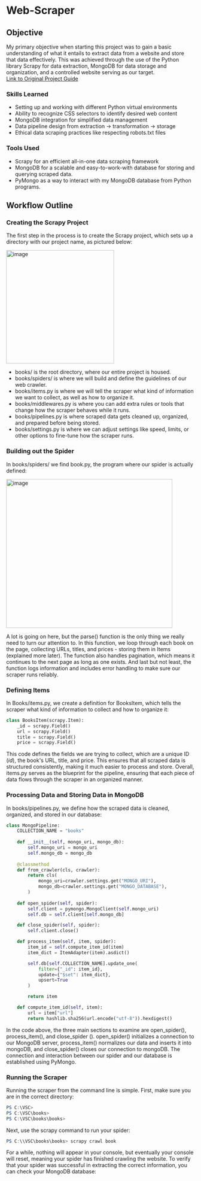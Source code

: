 # Web-Scraper

## Objective
My primary objective when starting this project was to gain a basic understanding of what it entails to extract data from a website and store that data effectively. This was achieved through the use of the Python library Scrapy for data extraction, MongoDB for data storage and organization, and a controlled website serving as our target. 
<br/>
<a href="https://realpython.com/web-scraping-with-scrapy-and-mongodb/#prepare-the-scraper-scaffolding"> Link to Original Project Guide</a>



### Skills Learned

- Setting up and working with different Python virtual environments
- Ability to recognize CSS selectors to identify desired web content
- MongoDB integration for simplified data management
- Data pipeline design from extraction -> transformation -> storage
- Ethical data scraping practices like respecting robots.txt files

### Tools Used

- Scrapy for an efficient all-in-one data scraping framework
- MongoDB for a scalable and easy-to-work-with database for storing and querying scraped data.
- PyMongo as a way to interact with my MongoDB database from Python programs.

## Workflow Outline

### Creating the Scrapy Project
The first step in the process is to create the Scrapy project, which sets up a directory with our project name, as pictured below:

<img width="288" height="303" alt="image" src="https://github.com/user-attachments/assets/aeaeeeb6-3d2c-4b4e-b691-34503718e44b" />
<br/>

- books/ is the root directory, where our entire project is housed.
- books/spiders/ is where we will build and define the guidelines of our web crawler.
- books/items.py is where we will tell the scraper what kind of information we want to collect, as well as how to organize it.
- books/middlewares.py is where you can add extra rules or tools that change how the scraper behaves while it runs.
- books/pipelines.py is where scraped data gets cleaned up, organized, and prepared before being stored.
- books/settings.py is where we can adjust settings like speed, limits, or other options to fine-tune how the scraper runs.

### Building out the Spider

In books/spiders/ we find book.py, the program where our spider is actually defined:

<img width="444" height="398" alt="image" src="https://github.com/user-attachments/assets/71792a22-f757-4a10-9ddf-c173f9a0ef68" />


A lot is going on here, but the parse() function is the only thing we really need to turn our attention to. In this function, we loop through each book on the page, collecting URLs, titles, and prices - storing them in Items (explained more later). The function also handles pagination, which means it continues to the next page as long as one exists. And last but not least, the function logs information and includes error handling to make sure our scraper runs reliably. 

### Defining Items
In Books/items.py, we create a definition for BooksItem, which tells the scraper what kind of information to collect and how to organize it: 

```python
class BooksItem(scrapy.Item):
    _id = scrapy.Field()
    url = scrapy.Field()
    title = scrapy.Field()
    price = scrapy.Field()
```
This code defines the fields we are trying to collect, which are a unique ID (_id_), the book's URL, title, and price. This ensures that all scraped data is structured consistently, making it much easier to process and store. Overall, items.py serves as the blueprint for the pipeline, ensuring that each piece of data flows through the scraper in an organized manner. 

### Processing Data and Storing Data in MongoDB

In books/pipelines.py, we define how the scraped data is cleaned, organized, and stored in our database:

```python
class MongoPipeline:
    COLLECTION_NAME = "books"
    
    def __init__(self, mongo_uri, mongo_db):
        self.mongo_uri = mongo_uri
        self.mongo_db = mongo_db
    
    @classmethod
    def from_crawler(cls, crawler):
        return cls(
            mongo_uri=crawler.settings.get("MONGO_URI"),
            mongo_db=crawler.settings.get("MONGO_DATABASE"),
        )
    
    def open_spider(self, spider):
        self.client = pymongo.MongoClient(self.mongo_uri)
        self.db = self.client[self.mongo_db]

    def close_spider(self, spider):
        self.client.close()

    def process_item(self, item, spider):
        item_id = self.compute_item_id(item)
        item_dict = ItemAdapter(item).asdict()

        self.db[self.COLLECTION_NAME].update_one(
            filter={"_id": item_id},
            update={"$set": item_dict},
            upsert=True
        )

        return item

    def compute_item_id(self, item):
        url = item["url"]
        return hashlib.sha256(url.encode("utf-8")).hexdigest()
```

In the code above, the three main sections to examine are open_spider(), process_item(), and close_spider (). open_spider() initializes a connection to our MongoDB server, process_item() normalizes our data and inserts it into mongoDB, and close_spider() closes our connection to mongoDB. The connection and interaction between our spider and our database is established using PyMongo.

### Running the Scraper

Running the scraper from the command line is simple. First, make sure you are in the correct directory:

```powershell
PS C:\VSC>
PS C:\VSC\books> 
PS C:\VSC\books\books> 
```
Next, use the scrapy command to run your spider:

```powershell
PS C:\\VSC\books\books> scrapy crawl book
```
For a while, nothing will appear in your console, but eventually your console will reset, meaning your spider has finished crawling the website. To verify that your spider was successful in extracting the correct information, you can check your MongoDB database: 
